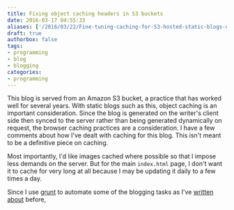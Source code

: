 ```yaml
---
title: Fixing object caching headers in S3 buckets
date: 2016-03-17 04:55:33
aliases: ['/2016/03/22/Fine-tuning-caching-for-S3-hosted-static-blogs-using-AWS-CLI/']
draft: true
authorbox: false
tags:
- programming
- blog
- blogging
categories:
- programming
---
```

This blog is served from an Amazon S3 bucket, a practice that has worked well for several years. With static blogs such as this, object caching is an important consideration. Since the blog is generated on the writer's client side then synced to the server rather than being generated dynamically on request, the browser caching practices are a consideration. I have a few comments about how I've dealt with caching for this blog. This isn't meant to be a definitive piece on caching.

Most importantly, I'd like images cached where possible so that I impose less demands on the server. But for the main `index.html` page, I don't want it to cache for very long at all because I may be updating it daily to a few times a day.

Since I use [grunt](http://gruntjs.com) to automate some of the blogging tasks as I've [written about]() before,
